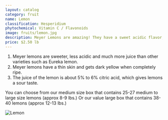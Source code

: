 ```yaml
---
layout: catalog
category: fruit
name: Lemon
classification: Hesperidium
phytochemical: Vitamin C / Flavonoids
image: fruits/lemon.jpg
description: Meyer Lemons are amazing! They have a sweet acidic flavor, full of juice with a thin and dark yellow skin.
price: $2.50 lb
---
```

 
1. Meyer lemons are sweeter, less acidic and much more juice than other varieties such as Eureka lemon. 
2. Meyer lemons have a thin skin and gets dark yellow when completely ripe.
3. The juice of the lemon is about 5% to 6% citric acid, which gives lemons a sour taste. 

You can choose from our medium size box that contains 25-27 medium to large size lemons (approx 8-9 lbs.) Or our value large box that contains 38-40 lemons (approx 12-13 lbs.)

![Lemon](http://upload.wikimedia.org/wikipedia/commons/e/e4/Lemon.jpg)
